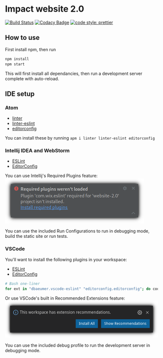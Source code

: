 # Impact website 2.0

[![Build Status](https://travis-ci.com/ImpactDevelopment/Website.svg?branch=master)](https://travis-ci.com/ImpactDevelopment/Website)
[![Codacy Badge](https://api.codacy.com/project/badge/Grade/dffc269ba97c4ceb943eb001fe882eab)](https://www.codacy.com/manual/LeafHacker/Website)
[![code style: prettier](https://img.shields.io/badge/code_style-prettier-ff69b4.svg?style=flat-square)](https://github.com/prettier/prettier)

## How to use

First install npm, then run

```sh
npm install
npm start
```

This will first install all dependancies, then run a development server complete with auto-reload.

## IDE setup

### Atom

-   [linter](https://atom.io/packages/linter)
-   [linter-eslint](https://atom.io/packages/linter-eslint)
-   [editorconfig](https://atom.io/packages/editorconfig)

You can install these by running `apm i linter linter-eslint editorconfig`

### Intellij IDEA and WebStorm

-   [ESLint](https://plugins.jetbrains.com/plugin/7494-eslint)
-   [EditorConfig](https://plugins.jetbrains.com/plugin/7294-editorconfig)

You can use Intellij's Required Plugins feature:
[![Intellij Required Plugins](.idea/required-plugins.png)](https://www.jetbrains.com/help/idea/managing-plugins.html#required-plugins)

You can use the included Run Configurations to run in debugging mode, build the static site or run tests.

### VSCode

You'll want to install the following plugins in your workspace:

-   [ESLint](https://marketplace.visualstudio.com/items?itemName=dbaeumer.vscode-eslint)
-   [EditorConfig](https://marketplace.visualstudio.com/items?itemName=editorconfig.editorconfig)

```sh
# Bash one-liner
for ext in "dbaeumer.vscode-eslint" "editorconfig.editorconfig"; do code --install-extension $ext; done
```

Or use VSCode's built in Recommended Extensions feature:
[![VSCode workspace-recommended-extensions documentation](.vscode/extension-recommendations.png)](https://code.visualstudio.com/docs/editor/extension-gallery#_workspace-recommended-extensions)

You can use the included debug profile to run the development server in debugging mode.
